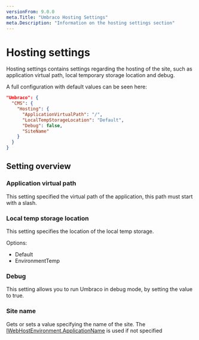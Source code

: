 ```yaml
---
versionFrom: 9.0.0
meta.Title: "Umbraco Hosting Settings"
meta.Description: "Information on the hosting settings section"
---
```


# Hosting settings

Hosting settings contains settings regarding the hosting of the site, such as application virtual path, local temporary storage location and debug.

A full configuration with default values can be seen here:

```json
"Umbraco": {
  "CMS": {
    "Hosting": {
      "ApplicationVirtualPath": "/",
      "LocalTempStorageLocation": "Default",
      "Debug": false,
      "SiteName"
    }
  }
}
```

## Setting overview

### Application virtual path

This setting specified the virtual path of the application, this path must start with a slash.

### Local temp storage location

This setting specifies the location of the local temp storage.

Options:

* Default
* EnvironmentTemp

### Debug

This setting allows you to run Umbraco in debug mode, by setting the value to true.

### Site name

Gets or sets a value specifying the name of the site. The [IWebHostEnvironment.ApplicationName](https://docs.microsoft.com/en-us/dotnet/api/microsoft.extensions.hosting.ihostenvironment.applicationname?view=dotnet-plat-ext-6.0) is used if not specified
